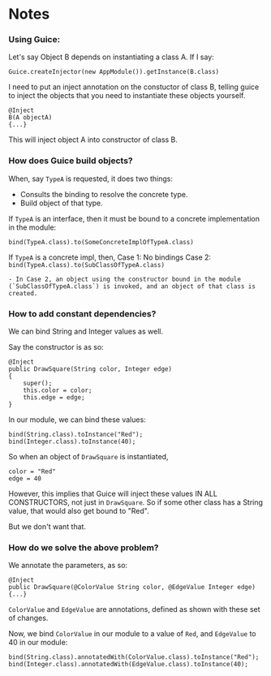 # Notes

### Using Guice:


Let's say Object B depends on instantiating a class A.
If I say:

```
Guice.createInjector(new AppModule()).getInstance(B.class)
```

I need to put an inject annotation on the constuctor of class B, telling guice to inject the objects that you need to instantiate these objects yourself.

```
@Inject
B(A objectA)
{...}
```

This will inject object A into constructor of class B.

### How does Guice build objects?

When, say `TypeA` is requested, it does two things:

- Consults the binding to resolve the concrete type.
- Build object of that type.

If `TypeA` is an interface, then it must be bound to a concrete implementation in the module:

```
bind(TypeA.class).to(SomeConcreteImplOfTypeA.class)
```

If `TypeA` is a concrete impl, then,
    Case 1:
        No bindings
    Case 2:
        `bind(TypeA.class).to(SubClassOfTypeA.class)`

    - In Case 2, an object using the constructor bound in the module (`SubClassOfTypeA.class`) is invoked, and an object of that class is created.


### How to add constant dependencies?

We can bind String and Integer values as well.

Say the constructor is as so:

```
@Inject
public DrawSquare(String color, Integer edge)
{
    super();
    this.color = color;
    this.edge = edge;
}
```

In our module, we can bind these values:

```
bind(String.class).toInstance("Red");
bind(Integer.class).toInstance(40);
```

So when an object of `DrawSquare` is instantiated, 
```
color = "Red"
edge = 40
```

However, this implies that Guice will inject these values IN ALL CONSTRUCTORS, not just in `DrawSquare`. So if some other class has a String value, that would also get bound to "Red".

But we don't want that.

### How do we solve the above problem?

We annotate the parameters, as so:

```
@Inject
public DrawSquare(@ColorValue String color, @EdgeValue Integer edge)
{...}
```

`ColorValue` and `EdgeValue` are annotations, defined as shown with these set of changes.

Now, we bind `ColorValue` in our module to a value of `Red`, and `EdgeValue` to 40 in our module:

```
bind(String.class).annotatedWith(ColorValue.class).toInstance("Red");
bind(Integer.class).annotatedWith(EdgeValue.class).toInstance(40);
```